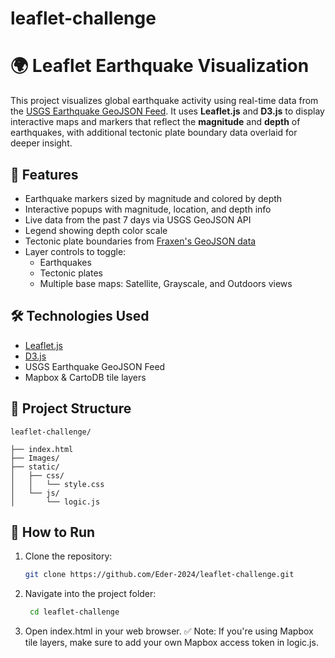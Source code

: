 # leaflet-challenge
# 🌍 Leaflet Earthquake Visualization

This project visualizes global earthquake activity using real-time data from the [USGS Earthquake GeoJSON Feed](https://earthquake.usgs.gov/earthquakes/feed/v1.0/geojson.php). It uses **Leaflet.js** and **D3.js** to display interactive maps and markers that reflect the **magnitude** and **depth** of earthquakes, with additional tectonic plate boundary data overlaid for deeper insight.

## 🔹 Features

- Earthquake markers sized by magnitude and colored by depth
- Interactive popups with magnitude, location, and depth info
- Live data from the past 7 days via USGS GeoJSON API
- Legend showing depth color scale
- Tectonic plate boundaries from [Fraxen's GeoJSON data](https://github.com/fraxen/tectonicplates)
- Layer controls to toggle:
  - Earthquakes
  - Tectonic plates
  - Multiple base maps: Satellite, Grayscale, and Outdoors views

## 🛠 Technologies Used

- [Leaflet.js](https://leafletjs.com/)
- [D3.js](https://d3js.org/)
- USGS Earthquake GeoJSON Feed
- Mapbox & CartoDB tile layers

## 📁 Project Structure
```
leaflet-challenge/

├── index.html
├── Images/
├── static/
│   ├── css/
│   │   └── style.css
│   └── js/
│       └── logic.js
```


## 🚀 How to Run

1. Clone the repository:
   ```bash
   git clone https://github.com/Eder-2024/leaflet-challenge.git
   ```
2. Navigate into the project folder:
   ```bash
    cd leaflet-challenge
   ```
3. Open index.html in your web browser.
✅ Note: If you're using Mapbox tile layers, make sure to add your own Mapbox access token in logic.js.
